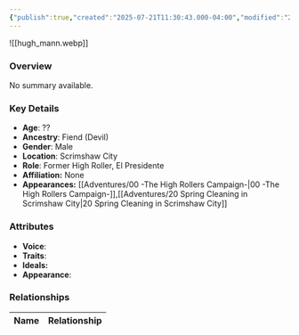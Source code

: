 ```yaml
---
{"publish":true,"created":"2025-07-21T11:30:43.000-04:00","modified":"2025-07-27T18:18:33.000-04:00","published":"2025-07-27T18:18:33.000-04:00","cssclasses":"","Age":"??","Ancestry":"Fiend (Devil)","Gender":"Male","Location":["Scrimshaw City"],"Role":["Former High Roller, El Presidente"],"Affiliation":["None"],"Appearances":["[[00 -The High Rollers Campaign-]]","[[20 Spring Cleaning in Scrimshaw City]]"]}
---
```



![[hugh_mann.webp]]

### Overview
No summary available.

### Key Details
- **Age**: ??
- **Ancestry**: Fiend (Devil)
- **Gender**: Male
- **Location**: Scrimshaw City
- **Role**: Former High Roller, El Presidente
- **Affiliation:** None
- **Appearances:** [[Adventures/00 -The High Rollers Campaign-\|00 -The High Rollers Campaign-]],[[Adventures/20 Spring Cleaning in Scrimshaw City\|20 Spring Cleaning in Scrimshaw City]]

### Attributes
- **Voice**: 
- **Traits**: 
- **Ideals:** 
- **Appearance**:

### Relationships

| Name  | Relationship |
| ----- | ------------ |
